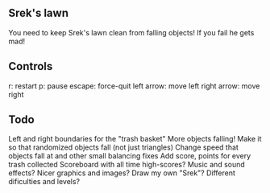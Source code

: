 ## Srek's lawn
You need to keep Srek's lawn clean from falling objects! If you fail he gets mad!

## Controls
r: restart
p: pause
escape: force-quit
left arrow: move left
right arrow: move right

## Todo
Left and right boundaries for the "trash basket"
More objects falling!
Make it so that randomized objects fall (not just triangles)
Change speed that objects fall at and other small balancing fixes
Add score, points for every trash collected
Scoreboard with all time high-scores?
Music and sound effects?
Nicer graphics and images?
Draw my own "Srek"?
Different dificulties and levels?